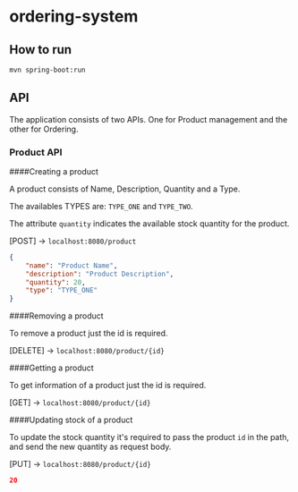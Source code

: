 # ordering-system

## How to run
```sh
mvn spring-boot:run
```

## API

The application consists of two APIs. One for Product management and the other for Ordering.

### Product API

####Creating a product

A product consists of Name, Description, Quantity and a Type.

The availables TYPES are: `TYPE_ONE` and `TYPE_TWO`.

The attribute `quantity` indicates the available stock quantity for the product. 

[POST] -> `localhost:8080/product`
```json
{
    "name": "Product Name",
    "description": "Product Description",
    "quantity": 20,
    "type": "TYPE_ONE"
}
```

####Removing a product

To remove a product just the id is required.

[DELETE] -> `localhost:8080/product/{id}`

####Getting a product

To get information of a product just the id is required.

[GET] -> `localhost:8080/product/{id}`

####Updating stock of a product

To update the stock quantity it's required to pass the product `id` in the path, and send the new quantity as request body.

[PUT] -> `localhost:8080/product/{id}`
```json
20
```